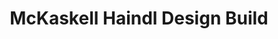 ---
title: "McKaskell Haindl Design Build"
url: /london/mckaskell-haindl-design-build/
shop: furniture
---
